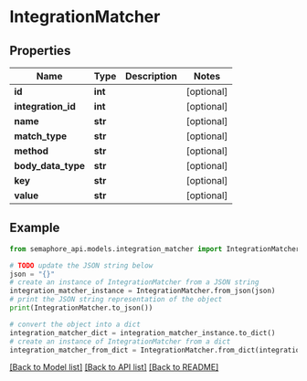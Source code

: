 # IntegrationMatcher


## Properties

Name | Type | Description | Notes
------------ | ------------- | ------------- | -------------
**id** | **int** |  | [optional] 
**integration_id** | **int** |  | [optional] 
**name** | **str** |  | [optional] 
**match_type** | **str** |  | [optional] 
**method** | **str** |  | [optional] 
**body_data_type** | **str** |  | [optional] 
**key** | **str** |  | [optional] 
**value** | **str** |  | [optional] 

## Example

```python
from semaphore_api.models.integration_matcher import IntegrationMatcher

# TODO update the JSON string below
json = "{}"
# create an instance of IntegrationMatcher from a JSON string
integration_matcher_instance = IntegrationMatcher.from_json(json)
# print the JSON string representation of the object
print(IntegrationMatcher.to_json())

# convert the object into a dict
integration_matcher_dict = integration_matcher_instance.to_dict()
# create an instance of IntegrationMatcher from a dict
integration_matcher_from_dict = IntegrationMatcher.from_dict(integration_matcher_dict)
```
[[Back to Model list]](../README.md#documentation-for-models) [[Back to API list]](../README.md#documentation-for-api-endpoints) [[Back to README]](../README.md)


